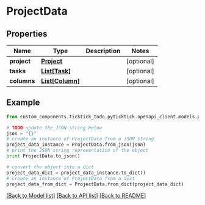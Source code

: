 # ProjectData


## Properties
Name | Type | Description | Notes
------------ | ------------- | ------------- | -------------
**project** | [**Project**](Project.md) |  | [optional] 
**tasks** | [**List[Task]**](Task.md) |  | [optional] 
**columns** | [**List[Column]**](Column.md) |  | [optional] 

## Example

```python
from custom_components.ticktick_todo.pyticktick.openapi_client.models.project_data import ProjectData

# TODO update the JSON string below
json = "{}"
# create an instance of ProjectData from a JSON string
project_data_instance = ProjectData.from_json(json)
# print the JSON string representation of the object
print ProjectData.to_json()

# convert the object into a dict
project_data_dict = project_data_instance.to_dict()
# create an instance of ProjectData from a dict
project_data_from_dict = ProjectData.from_dict(project_data_dict)
```
[[Back to Model list]](../README.md#documentation-for-models) [[Back to API list]](../README.md#documentation-for-api-endpoints) [[Back to README]](../README.md)


